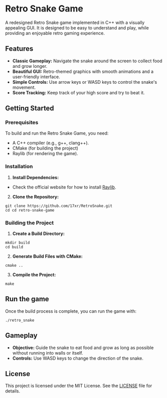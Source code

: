 # Retro Snake Game
A redesigned Retro Snake game implemented in C++ with a visually appealing GUI. It is designed to be easy to understand and play, while providing an enjoyable retro gaming experience.

## Features
- **Classic Gameplay:** Navigate the snake around the screen to collect food and grow longer.
- **Beautiful GUI:** Retro-themed graphics with smooth animations and a user-friendly interface.
- **Simple Controls:** Use arrow keys or WASD keys to control the snake's movement.
- **Score Tracking:** Keep track of your high score and try to beat it.

## Getting Started
### Prerequisites
To build and run the Retro Snake Game, you need:
- A C++ compiler (e.g., g++, clang++).
- CMake (for building the project)
- Raylib (for rendering the game).

### Installation
1. **Install Dependencies:**
- Check the official website for how to install [Raylib](https://www.raylib.com/#supported-platforms).
2. **Clone the Repository:**
```
git clone https://github.com/17xr/RetroSnake.git
cd cd retro-snake-game
```

### Building the Project
1. **Create a Build Directory:**
```
mkdir build
cd build
```
2. **Generate Build Files with CMake:**
```
cmake ..
```
3. **Compile the Project:**
```
make
```

## Run the game
Once the build process is complete, you can run the game with:
```
./retro_snake
```

## Gameplay
- **Objective:** Guide the snake to eat food and grow as long as possible without running into walls or itself.
- **Controls:** Use WASD keys to change the direction of the snake.

## License
This project is licensed under the MIT License. See the [LICENSE](LICENSE) file for details.
